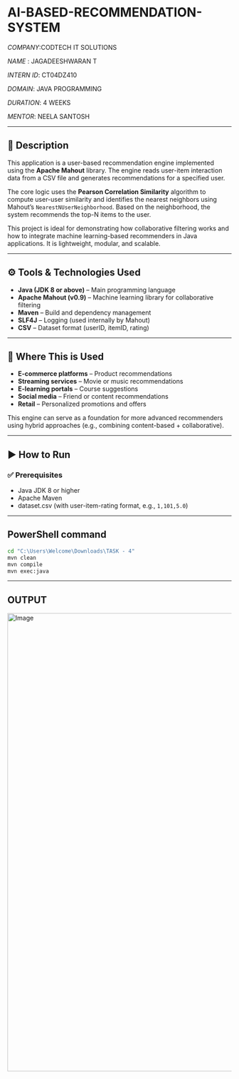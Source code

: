 # AI-BASED-RECOMMENDATION-SYSTEM

*COMPANY*:CODTECH IT SOLUTIONS

*NAME* : JAGADEESHWARAN T

*INTERN ID*: CT04DZ410

*DOMAIN*: JAVA PROGRAMMING

*DURATION*: 4 WEEKS

*MENTOR*: NEELA SANTOSH

---

## 📌 Description

This application is a user-based recommendation engine implemented using the **Apache Mahout** library. The engine reads user-item interaction data from a CSV file and generates recommendations for a specified user.

The core logic uses the **Pearson Correlation Similarity** algorithm to compute user-user similarity and identifies the nearest neighbors using Mahout’s `NearestNUserNeighborhood`. Based on the neighborhood, the system recommends the top-N items to the user.

This project is ideal for demonstrating how collaborative filtering works and how to integrate machine learning-based recommenders in Java applications. It is lightweight, modular, and scalable.

---

## ⚙️ Tools & Technologies Used

- **Java (JDK 8 or above)** – Main programming language
- **Apache Mahout (v0.9)** – Machine learning library for collaborative filtering
- **Maven** – Build and dependency management
- **SLF4J** – Logging (used internally by Mahout)
- **CSV** – Dataset format (userID, itemID, rating)

---

## 💼 Where This is Used

- **E-commerce platforms** – Product recommendations
- **Streaming services** – Movie or music recommendations
- **E-learning portals** – Course suggestions
- **Social media** – Friend or content recommendations
- **Retail** – Personalized promotions and offers

This engine can serve as a foundation for more advanced recommenders using hybrid approaches (e.g., combining content-based + collaborative).

---

## ▶️ How to Run

### ✅ Prerequisites
- Java JDK 8 or higher
- Apache Maven
- dataset.csv (with user-item-rating format, e.g., `1,101,5.0`)
---
## PowerShell command 
```bash
cd "C:\Users\Welcome\Downloads\TASK - 4"
mvn clean
mvn compile
mvn exec:java
```
---
## OUTPUT

<img width="1919" height="1028" alt="Image" src="https://github.com/user-attachments/assets/215f4a45-d3bc-40cc-9380-9fcbe896241f" />
